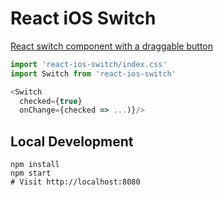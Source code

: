 React iOS Switch
===
[React switch component with a draggable button](http://clariussystems.github.io/react-ios-switch)

```javascript
import 'react-ios-switch/index.css'
import Switch from 'react-ios-switch'

<Switch
  checked={true}
  onChange={checked => ...)}/>
```

Local Development
---
```
npm install
npm start
# Visit http://localhost:8080
```
